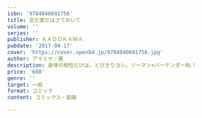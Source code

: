 ```yaml
---
isbn: '9784040691756'
title: 恋だ愛だはさておいて
volume: ''
series: ''
publisher: ＫＡＤＯＫＡＷＡ
pubdate: '2017-04-17'
cover: 'https://cover.openbd.jp/9784040691756.jpg'
author: アマミヤ／著
description: 身体の相性だけは、とびきりヨシ。リーマン×バーテンダーBL！
price: '680'
genre: ''
target: 一般
format: コミック
content: コミックス・劇画

---
```

